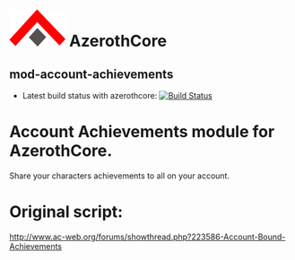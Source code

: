 # ![logo](https://raw.githubusercontent.com/azerothcore/azerothcore.github.io/master/images/logo-github.png) AzerothCore
## mod-account-achievements
- Latest build status with azerothcore: [![Build Status](https://github.com/azerothcore/mod-account-achievements/workflows/core-build/badge.svg?branch=master&event=push)](https://github.com/azerothcore/mod-account-achievements)

# Account Achievements module for AzerothCore.

Share your characters achievements to all on your account.

# Original script:
http://www.ac-web.org/forums/showthread.php?223586-Account-Bound-Achievements